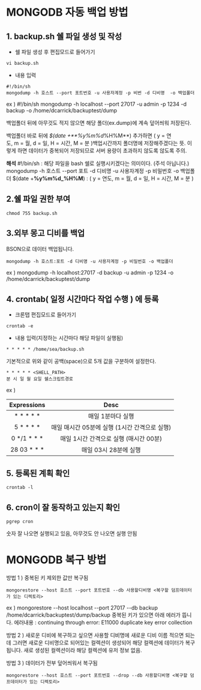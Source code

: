 # MONGODB 자동 백업 방법
## 1. backup.sh 쉘 파일 생성 및 작성

- 쉘 파일 생성 후 편집모드로 들어가기
```
vi backup.sh
```
- 내용 입력
```
#!/bin/sh
mongodump -h 호스트 --port 포트번호 -u 사용자계정 -p 비번 -d 디비명  -o 백업폴더
```

ex )
#!/bin/sh
mongodump -h localhost --port 27017 -u admin -p 1234 -d backup -o /home/dcarrick/backuptest/dump

백업폴더 뒤에 아무것도 적지 않으면 해당 폴더(ex.dump)에 계속 덮어씌워 저장된다.

백업폴더 바로 뒤에 _$(date +**%y%m%d_%H%M**) 추가하면 ( y = 연도, m = 월, d = 일, H = 시간, M = 분 )백업시간까지 폴더명에 저장해주겠다는 뜻. 이렇게 하면 데이터가 중복되어 저장되므로 서버 용량이 초과하지 않도록 않도록 주의.

**해석**
#!/bin/sh : 해당 파일을 bash 쉘로 실행시키겠다는 의미이다. (주석 아닙니다.)
mongodump -h 호스트 --port 포트 -d 디비명 -u 사용자계정 -p 비밀번호 -o 백업폴더
$(date +**%y%m%d_%H%M**) : ( y = 연도, m = 월, d = 일, H = 시간, M = 분 )

## 2.쉘 파일 권한 부여

```
chmod 755 backup.sh
```

## 3.외부 몽고 디비를 백업
BSON으로 데이터 백업됩니다.
```
mongodump -h 호스트:포트 -d 디비명 -u 사용자계정 -p 비밀번호 -o 백업폴더
```
ex ) mongodump -h localhost:27017 -d backup -u admin -p 1234 -o /home/dcarrick/backuptest/dump
 


## 4. crontab( 일정 시간마다 작업 수행 ) 에 등록
- 크론탭 편집모드로 들어가기
```
crontab -e
```
- 내용 입력(지정하는 시간마다 해당 파일이 실행됨)
```
* * * * * /home/sea/backup.sh
```
기본적으로 위와 같이 공백(space)으로 5개 값을 구분하여 설정한다.

```
* * * * * <SHELL_PATH>
분 시 일 월 요일 쉘스크립트경로
```
ex )

| <center>Expressions</center> |  <center>Desc</center> |
| :- |  -: |
| <center>* * * * *</center> | <center>매일 1분마다 실행</center> |
| <center>5 * * * *</center> | <center>매일 매시간 05분에 실행 (1시간 간격으로 실행)</center> 
| <center>0 */1 * * *</center> | <center>매일 1시간 간격으로 실행 (매시간 00분)</center> |
| <center>28 03 * * *</center> | <center>매일 03시 28분에 실행</center> |

## 5. 등록된 계획 확인
```
crontab -l
```
## 6. cron이 잘 동작하고 있는지 확인
```
pgrep cron
```
숫자 잘 나오면 실행되고 있음, 아무것도 안 나오면 실행 안됨




# MONGODB 복구 방법

방법 1 ) 중복된 키 제외한 값만 복구됨
```
mongorestore --host 호스트 --port 포트번호 --db 사용할디비명 <복구할 덤프데이터가 있는 디렉토리>
```
ex ) mongorestore --host localhost --port 27017 --db backup /home/dcarrick/backuptest/dump/backup 
중복된 키가 있으면 아래 에러가 뜹니다.
에러내용 : continuing through error: E11000 duplicate key error collection


방법 2 ) 새로운 디비에 복구하고 싶으면 사용할 디비명에 새로운 디비 이름 적으면 되는데 
그러면 새로운 디비명으로 되어있는 컬렉션이 생성되어 해당 컬렉션에 데이터가 복구됩니다.
새로 생성된 컬렉션이라 해당 컬렉션에 유저 정보 없음.

방법 3 ) 데이터가 전부 덮어씌워서 복구됨
```
mongorestore --host 호스트 --port 포트번호 --drop --db 사용할디비명 <복구할 덤프데이터가 있는 디렉토리>
```


